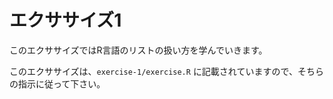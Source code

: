 # エクササイズ1

このエクササイズではR言語のリストの扱い方を学んでいきます。

このエクササイズは、`exercise-1/exercise.R` に記載されていますので、そちらの指示に従って下さい。
